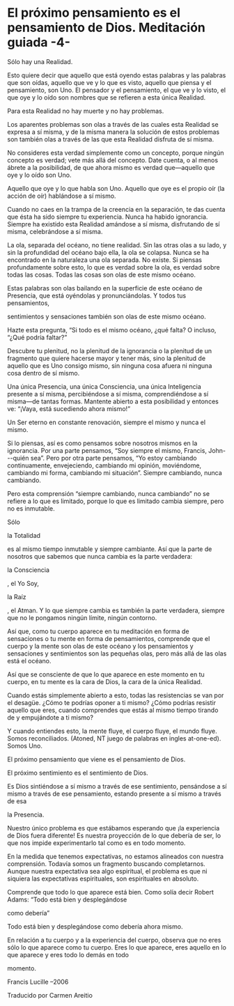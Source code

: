 # El próximo pensamiento es el pensamiento de Dios. Meditación guiada -4- 

Sólo hay una Realidad. 

Esto quiere decir que aquello que está oyendo estas palabras y las palabras que son oídas, aquello que ve y lo que es visto, aquello que piensa y el pensamiento, son Uno. El pensador y el pensamiento, el que ve y lo visto, el que oye y lo oído son nombres que se refieren a esta única Realidad. 

Para esta Realidad no hay muerte y no hay problemas. 

Los aparentes problemas son olas a través de las cuales esta Realidad se expresa a sí misma, y de la misma manera la solución de estos problemas son también olas a través de las que esta Realidad disfruta de sí misma. 

No consideres esta verdad simplemente como un concepto, porque ningún concepto es verdad; vete más allá del concepto. Date cuenta, o al menos ábrete a la posibilidad, de que ahora mismo es verdad que—aquello que oye y lo oído son Uno. 

Aquello que oye y lo que habla son Uno. Aquello que oye es el propio oír (la acción de oír) hablándose a sí mismo. 

Cuando no caes en la trampa de la creencia en la separación, te das cuenta que ésta ha sido siempre tu experiencia. Nunca ha habido ignorancia. Siempre ha existido esta Realidad amándose a sí misma, disfrutando de sí misma, celebrándose a sí misma. 

La ola, separada del océano, no tiene realidad. Sin las otras olas a su lado, y sin la profundidad del océano bajo ella, la ola se colapsa. Nunca se ha encontrado en la naturaleza una ola separada. No existe. Si piensas profundamente sobre esto, lo que es verdad sobre la ola, es verdad sobre todas las cosas. Todas las cosas son olas de este mismo océano. 

Estas palabras son olas bailando en la superficie de este océano de Presencia, que está oyéndolas y pronunciándolas. Y todos tus pensamientos,

sentimientos y sensaciones también son olas de este mismo océano. 

Hazte esta pregunta, “Si todo es el mismo océano, ¿qué falta? O incluso, “¿Qué podría faltar?” 

Descubre tu plenitud, no la plenitud de la ignorancia o la plenitud de un fragmento que quiere hacerse mayor y tener más, sino la plenitud de aquello que es Uno consigo mismo, sin ninguna cosa afuera ni ninguna cosa dentro de sí mismo. 

Una única Presencia, una única Consciencia, una única Inteligencia presente a sí misma, percibiéndose a sí misma, comprendiéndose a sí misma—de tantas formas. Mantente abierto a esta posibilidad y entonces ve: “¡Vaya, está sucediendo ahora mismo!” 

Un Ser eterno en constante renovación, siempre el mismo y nunca el mismo. 

Si lo piensas, así es como pensamos sobre nosotros mismos en la ignorancia. Por una parte pensamos, “Soy siempre el mismo, Francis, John---quién sea”. Pero por otra parte pensamos, “Yo estoy cambiando continuamente, envejeciendo, cambiando mi opinión, moviéndome, cambiando mi forma, cambiando mi situación”. Siempre cambiando, nunca cambiando. 

Pero esta comprensión “siempre cambiando, nunca cambiando” no se refiere a lo que es limitado, porque lo que es limitado cambia siempre, pero no es inmutable. 

Sólo 

la Totalidad

es al mismo tiempo inmutable y siempre cambiante. Así que la parte de nosotros que sabemos que nunca cambia es la parte verdadera: 

la Consciencia

, el Yo Soy, 

la Raíz

, el Atman. Y lo que siempre cambia es también la parte verdadera, siempre que no le pongamos ningún límite, ningún contorno. 

Así que, como tu cuerpo aparece en tu meditación en forma de sensaciones o tu mente en forma de pensamientos, comprende que el cuerpo y la mente son olas de este océano y los pensamientos y sensaciones y sentimientos son las pequeñas olas, pero más allá de las olas está el océano. 

Así que se consciente de que lo que aparece en este momento en tu cuerpo, en tu mente es la cara de Dios, la cara de la única Realidad. 

Cuando estás simplemente abierto a esto, todas las resistencias se van por el desagüe. ¿Cómo te podrías oponer a ti mismo? ¿Cómo podrías resistir aquello que eres, cuando comprendes que estás al mismo tiempo tirando de y empujándote a ti mismo? 

Y cuando entiendes esto, la mente fluye, el cuerpo fluye, el mundo fluye. Somos reconciliados. (Atoned, NT juego de palabras en ingles at-one-ed). Somos Uno. 

El próximo pensamiento que viene es el pensamiento de Dios. 

El próximo sentimiento es el sentimiento de Dios. 

Es Dios sintiéndose a sí mismo a través de ese sentimiento, pensándose a sí mismo a través de ese pensamiento, estando presente a sí mismo a través de esa 

la Presencia.

Nuestro único problema es que estábamos esperando que ¡la experiencia de Dios fuera diferente! Es nuestra proyección de lo que debería de ser, lo que nos impide experimentarlo tal como es en todo momento. 

En la medida que tenemos expectativas, no estamos alineados con nuestra comprensión. Todavía somos un fragmento buscando completarnos. Aunque nuestra expectativa sea algo espiritual, el problema es que ni siquiera las expectativas espirituales, son espirituales en absoluto. 

Comprende que todo lo que aparece está bien. Como solía decir Robert Adams: “Todo está bien y desplegándose

como debería” 

Todo está bien y desplegándose como debería ahora mismo. 

En relación a tu cuerpo y a la experiencia del cuerpo, observa que no eres sólo lo que aparece como tu cuerpo. Eres lo que aparece, eres aquello en lo que aparece y eres todo lo demás en todo

momento. 

Francis Lucille –2006 

Traducido por Carmen Areitio 

